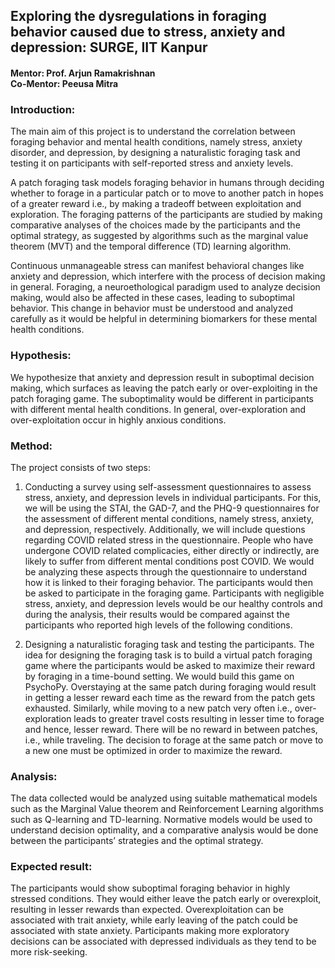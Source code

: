 ## Exploring the dysregulations in foraging behavior caused due to stress, anxiety and depression: SURGE, IIT Kanpur

#### Mentor: Prof. Arjun Ramakrishnan <br /> Co-Mentor: Peeusa Mitra

### Introduction: 
The main aim of this project is to understand the correlation between foraging behavior and mental health conditions, namely stress, anxiety disorder, and depression, by designing a naturalistic foraging task and testing it on participants with self-reported stress and anxiety levels. 

A patch foraging task models foraging behavior in humans through deciding whether to forage in a particular patch or to move to another patch in hopes of a greater reward i.e., by making a tradeoff between exploitation and exploration. The foraging patterns of the participants are studied by making comparative analyses of the choices made by the participants and the optimal strategy, as suggested by algorithms such as the marginal value theorem (MVT) and the temporal difference (TD) learning algorithm. 

Continuous unmanageable stress can manifest behavioral changes like anxiety and depression, which interfere with the process of decision making in general. Foraging, a  neuroethological paradigm used to analyze decision making, would also be affected in these cases, leading to suboptimal behavior. This change in behavior must be understood and analyzed carefully as it would be helpful in determining biomarkers for these mental health conditions. 

### Hypothesis: 
We hypothesize that anxiety and depression result in suboptimal decision making, which surfaces as leaving the patch early or over-exploiting in the patch foraging game. The suboptimality would be different in participants with different mental health conditions. In general, over-exploration and over-exploitation occur in highly anxious conditions.  

### Method: 
The project consists of two steps:
1. Conducting a survey using self-assessment questionnaires to assess stress, anxiety, and depression levels in individual participants. 
For this, we will be using the STAI, the GAD-7, and the PHQ-9 questionnaires for the assessment of different mental conditions, namely stress, anxiety, and depression, respectively. 
Additionally, we will include questions regarding COVID related stress in the questionnaire. People who have undergone COVID related complicacies, either directly or indirectly, are likely to suffer from different mental conditions post COVID. We would be analyzing these aspects through the questionnaire to understand how it is linked to their foraging behavior.
The participants would then be asked to participate in the foraging game. Participants with negligible stress, anxiety, and depression levels would be our healthy controls and during the analysis, their results would be compared against the participants who reported high levels of the following conditions. 

2. Designing a naturalistic foraging task and testing the participants.
The idea for designing the foraging task is to build a virtual patch foraging game where the participants would be asked to maximize their reward by foraging in a time-bound setting. We would build this game on PsychoPy. Overstaying at the same patch during foraging would result in getting a lesser reward each time as the reward from the patch gets exhausted. Similarly, while moving to a new patch very often i.e., over-exploration leads to greater travel costs resulting in lesser time to forage and hence, lesser reward. There will be no reward in between patches, i.e., while traveling. The decision to forage at the same patch or move to a new one must be optimized in order to maximize the reward.

### Analysis: 
The data collected would be analyzed using suitable mathematical models such as the Marginal Value theorem and Reinforcement Learning algorithms such as Q-learning and TD-learning. Normative models would be used to understand decision optimality, and a comparative analysis would be done between the participants’ strategies and the optimal strategy. 

### Expected result:
The participants would show suboptimal foraging behavior in highly stressed conditions. They would either leave the patch early or overexploit, resulting in lesser rewards than expected. 
Overexploitation can be associated with trait anxiety, while early leaving of the patch could be associated with state anxiety. Participants making more exploratory decisions can be associated with depressed individuals as they tend to be more risk-seeking.
